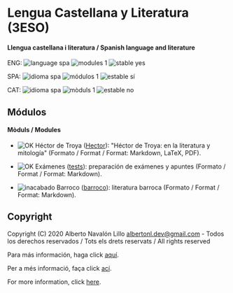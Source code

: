 # Lengua Castellana y Literatura (3ESO)

#### Llengua castellana i literatura / Spanish language and literature

ENG: ![language spa](https://img.shields.io/badge/language-spa-orange.svg) ![modules 1](https://img.shields.io/badge/modules-1-brightgreen.svg) ![stable yes](https://img.shields.io/badge/stable-no-brightgreen.svg)

SPA: ![idioma spa](https://img.shields.io/badge/idioma-spa-orange.svg) ![módulos 1](https://img.shields.io/badge/m%C3%B3dulos-1-brightgreen.svg) ![estable sí](https://img.shields.io/badge/estable-s%C3%AD-brightgreen.svg)

CAT: ![idioma spa](https://img.shields.io/badge/idioma-spa-orange.svg) ![mòduls 1](https://img.shields.io/badge/m%C3%B2duls-1-brightgreen.svg) ![estable no](https://img.shields.io/badge/estable-s%C3%AD-brightgreen.svg)

## Módulos

#### Mòduls / Modules

- ![OK](https://img.shields.io/badge/OK-brightgreen.svg) Héctor de Troya ([Hector](https://github.com/albertonl/ies/blob/master/3ESO/LCL/Hector/)): "Héctor de Troya: en la literatura y mitología" (Formato / Format / Format: Markdown, LaTeX, PDF).

- ![OK](https://img.shields.io/badge/OK-brightgreen.svg) Exámenes ([tests](https://github.com/albertonl/ies/blob/master/3ESO/LCL/tests/)): preparación de exámenes y apuntes (Formato / Format / Format: Markdown).

- ![inacabado](https://img.shields.io/badge/inacabado-red.svg) Barroco ([barroco](https://github.com/albertonl/ies/blob/master/3ESO/LCL/barroco/)): literatura barroca (Formato / Format / Format: Markdown).

## Copyright

Copyright (C) 2020 Alberto Navalón Lillo <albertonl.dev@gmail.com> - Todos los derechos reservados / Tots els drets reservats / All rights reserved

Para más información, haga click [aquí](https://github.com/albertonl/ies/blob/master/COPYRIGHT-spa).

Per a més informació, faça click [ací](https://github.com/albertonl/ies/blob/master/COPYRIGHT-cat).

For more information, click [here](https://github.com/albertonl/ies/blob/master/COPYRIGHT).

